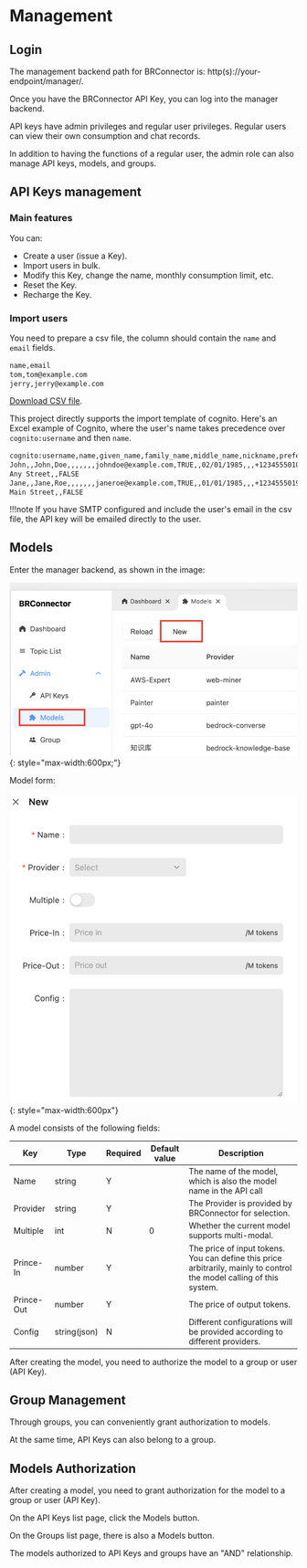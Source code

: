 # Management

## Login

The management backend path for BRConnector is: http(s)://your-endpoint/manager/.

Once you have the BRConnector API Key, you can log into the manager backend.

API keys have admin privileges and regular user privileges. Regular users can view their own consumption and chat records.

In addition to having the functions of a regular user, the admin role can also manage API keys, models, and groups.

## API Keys management

### Main features

You can:

- Create a user (issue a Key).
- Import users in bulk.
- Modify this Key, change the name, monthly consumption limit, etc.
- Reset the Key.
- Recharge the Key.

### Import users

You need to prepare a csv file, the column should contain the `name` and `email` fields.

```text
name,email
tom,tom@example.com
jerry,jerry@example.com
```

[Download CSV file](./sample-users.csv).

This project directly supports the import template of cognito. Here's an Excel example of Cognito, where the user's name takes precedence over `cognito:username` and then `name`.

```text
cognito:username,name,given_name,family_name,middle_name,nickname,preferred_username,profile,picture,website,email,email_verified,gender,birthdate,zoneinfo,locale,phone_number,phone_number_verified,address,updated_at,cognito:mfa_enabled
John,,John,Doe,,,,,,,johndoe@example.com,TRUE,,02/01/1985,,,+12345550100,TRUE,123 Any Street,,FALSE
Jane,,Jane,Roe,,,,,,,janeroe@example.com,TRUE,,01/01/1985,,,+12345550199,TRUE,100 Main Street,,FALSE
```

!!!note
    If you have SMTP configured and include the user's email in the csv file, the API key will be emailed directly to the user.

## Models

Enter the manager backend, as shown in the image:

![Model Create](./screenshots/model-1.png){: style="max-width:600px;"}

Model form:

![Model Create](./screenshots/model-2.png){: style="max-width:600px"}

A model consists of the following fields:

| Key     | Type      | Required     | Default value | Description |
| ------------- | -------| ------------- | ------------- | ------------- |
| Name  | string   | Y    |  | The name of the model, which is also the model name in the API call |
| Provider  | string   | Y    |  | The Provider is provided by BRConnector for selection. |
| Multiple  | int   | N    | 0 | Whether the current model supports multi-modal. |
| Prince-In  | number   | Y    |  | The price of input tokens. You can define this price arbitrarily, mainly to control the model calling of this system. |
| Prince-Out  | number   | Y    |  | The price of output tokens. |
| Config  | string(json)   | N    |  | Different configurations will be provided according to different providers. |

After creating the model, you need to authorize the model to a group or user (API Key).

## Group Management

Through groups, you can conveniently grant authorization to models.

At the same time, API Keys can also belong to a group.

## Models Authorization

After creating a model, you need to grant authorization for the model to a group or user (API Key).

On the API Keys list page, click the Models button.

On the Groups list page, there is also a Models button.

The models authorized to API Keys and groups have an "AND" relationship.
